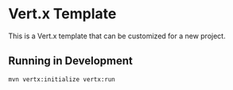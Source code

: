 # Vert.x Template

This is a Vert.x template that can be customized for a new project.

## Running in Development

    mvn vertx:initialize vertx:run
